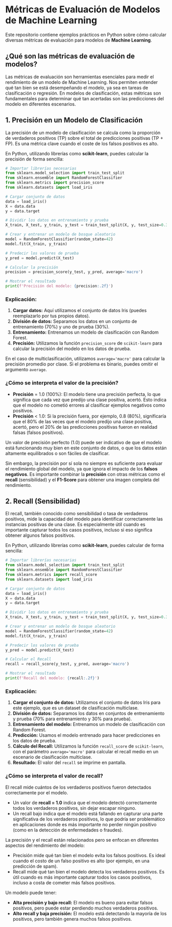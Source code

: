 # Métricas de Evaluación de Modelos de Machine Learning

Este repositorio contiene ejemplos prácticos en Python sobre cómo calcular diversas métricas de evaluación para modelos de **Machine Learning**.

## ¿Qué son las métricas de evaluación de modelos?

Las métricas de evaluación son herramientas esenciales para medir el rendimiento de un modelo de Machine Learning. Nos permiten entender qué tan bien se está desempeñando el modelo, ya sea en tareas de clasificación o regresión. En modelos de clasificación, estas métricas son fundamentales para determinar qué tan acertadas son las predicciones del modelo en diferentes escenarios.

## 1. Precisión en un Modelo de Clasificación

La precisión de un modelo de clasificación se calcula como la proporción de verdaderos positivos (TP) sobre el total de predicciones positivas (TP + FP). Es una métrica clave cuando el coste de los falsos positivos es alto.

En Python, utilizando librerías como **scikit-learn**, puedes calcular la precisión de forma sencilla:

```python
# Importar librerías necesarias
from sklearn.model_selection import train_test_split
from sklearn.ensemble import RandomForestClassifier
from sklearn.metrics import precision_score
from sklearn.datasets import load_iris

# Cargar conjunto de datos
data = load_iris()
X = data.data
y = data.target

# Dividir los datos en entrenamiento y prueba
X_train, X_test, y_train, y_test = train_test_split(X, y, test_size=0.3, random_state=42)

# Crear y entrenar un modelo de bosque aleatorio
model = RandomForestClassifier(random_state=42)
model.fit(X_train, y_train)

# Predecir los valores de prueba
y_pred = model.predict(X_test)

# Calcular la precisión
precision = precision_score(y_test, y_pred, average='macro')

# Mostrar el resultado
print(f'Precisión del modelo: {precision:.2f}')
```

### Explicación:

1. **Cargar datos:** Aquí utilizamos el conjunto de datos Iris (puedes reemplazarlo por tus propios datos).
2. **División de datos:** Separamos los datos en un conjunto de entrenamiento (70%) y uno de prueba (30%).
3. **Entrenamiento:** Entrenamos un modelo de clasificación con Random Forest.
4. **Precisión:** Utilizamos la función `precision_score` de `scikit-learn` para calcular la precisión del modelo en los datos de prueba.

En el caso de multiclasificación, utilizamos `average='macro'` para calcular la precisión promedio por clase. Si el problema es binario, puedes omitir el argumento `average`.

### ¿Cómo se interpreta el valor de la precisión?

- **Precisión** = 1.0 (100%): El modelo tiene una precisión perfecta, lo que significa que cada vez que predijo una clase positiva, acertó. Esto indica que el modelo no cometió errores al clasificar ejemplos negativos como positivos.
- **Precisión** < 1.0: Si la precisión fuera, por ejemplo, 0.8 (80%), significaría que el 80% de las veces que el modelo predijo una clase positiva, acertó, pero el 20% de las predicciones positivas fueron en realidad falsas (falsos positivos).

Un valor de precisión perfecto (1.0) puede ser indicativo de que el modelo está funcionando muy bien en este conjunto de datos, o que los datos están altamente equilibrados o son fáciles de clasificar.

Sin embargo, la precisión por sí sola no siempre es suficiente para evaluar el rendimiento global del modelo, ya que ignora el impacto de los **falsos negativos**. Es importante combinar la **precisión** con otras métricas como el **recall** (sensibilidad) y el **F1-Score** para obtener una imagen completa del rendimiento.

## 2. Recall (Sensibilidad)

El recall, también conocido como sensibilidad o tasa de verdaderos positivos, mide la capacidad del modelo para identificar correctamente las instancias positivas de una clase. Es especialmente útil cuando es importante capturar todos los casos positivos, incluso si eso significa obtener algunos falsos positivos.

En Python, utilizando librerías como **scikit-learn**, puedes calcular de forma sencilla:

```python
# Importar librerías necesarias
from sklearn.model_selection import train_test_split
from sklearn.ensemble import RandomForestClassifier
from sklearn.metrics import recall_score
from sklearn.datasets import load_iris

# Cargar conjunto de datos
data = load_iris()
X = data.data
y = data.target

# Dividir los datos en entrenamiento y prueba
X_train, X_test, y_train, y_test = train_test_split(X, y, test_size=0.3, random_state=42)

# Crear y entrenar un modelo de bosque aleatorio
model = RandomForestClassifier(random_state=42)
model.fit(X_train, y_train)

# Predecir los valores de prueba
y_pred = model.predict(X_test)

# Calcular el Recall
recall = recall_score(y_test, y_pred, average='macro')

# Mostrar el resultado
print(f'Recall del modelo: {recall:.2f}')
```
### Explicación:

1. **Cargar el conjunto de datos:** Utilizamos el conjunto de datos Iris para este ejemplo, que es un dataset de clasificación multiclase.
2. **División de datos:** Separamos los datos en conjuntos de entrenamiento y prueba (70% para entrenamiento y 30% para prueba).
3. **Entrenamiento del modelo:** Entrenamos un modelo de clasificación con Random Forest.
4. **Predicción:** Usamos el modelo entrenado para hacer predicciones en los datos de prueba.
5. **Cálculo del Recall:** Utilizamos la función `recall_score` de `scikit-learn`, con el parámetro `average='macro'` para calcular el recall medio en un escenario de clasificación multiclase.
6. **Resultado:** El valor del `recall` se imprime en pantalla.

### ¿Cómo se interpreta el valor de recall?

El recall mide cuántos de los verdaderos positivos fueron detectados correctamente por el modelo.

- Un valor de **recall = 1.0** indica que el modelo detectó correctamente todos los verdaderos positivos, sin dejar escapar ninguno.
- Un recall bajo indica que el modelo está fallando en capturar una parte significativa de los verdaderos positivos, lo que podría ser problemático en aplicaciones donde es más importante no perder ningún positivo (como en la detección de enfermedades o fraudes).

La precisión y el recall están relacionados pero se enfocan en diferentes aspectos del rendimiento del modelo:

- Precisión mide qué tan bien el modelo evita los falsos positivos. Es ideal cuando el costo de un falso positivo es alto (por ejemplo, en una predicción de spam).
- Recall mide qué tan bien el modelo detecta los verdaderos positivos. Es útil cuando es más importante capturar todos los casos positivos, incluso a costa de cometer más falsos positivos.

Un modelo puede tener:

- **Alta precisión y bajo recall:** El modelo es bueno para evitar falsos positivos, pero puede estar perdiendo muchos verdaderos positivos.
- **Alto recall y baja precisión:** El modelo está detectando la mayoría de los positivos, pero también genera muchos falsos positivos.
